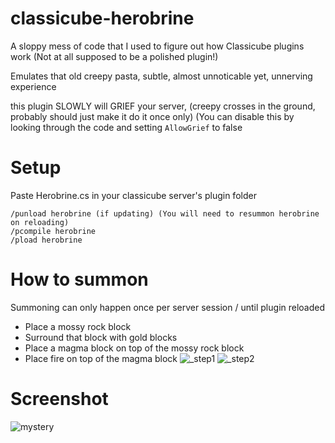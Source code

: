# classicube-herobrine
A sloppy mess of code that I used to figure out how Classicube plugins work (Not at all supposed to be a polished plugin!)

Emulates that old creepy pasta, subtle, almost unnoticable yet, unnerving experience

this plugin SLOWLY will GRIEF your server, (creepy crosses in the ground, probably should just make it do it once only) (You can disable this by looking through the code and setting `AllowGrief` to false

# Setup
Paste Herobrine.cs in your classicube server's plugin folder
```
/punload herobrine (if updating) (You will need to resummon herobrine on reloading)
/pcompile herobrine
/pload herobrine
```

# How to summon
Summoning can only happen once per server session / until plugin reloaded
+ Place a mossy rock block
+ Surround that block with gold blocks
+ Place a magma block on top of the mossy rock block
+ Place fire on top of the magma block
![_step1](https://github.com/morgana-x/classicube-herobrine/assets/89588301/2431fc09-9597-4000-be52-04bb7c0868f8)
![_step2](https://github.com/morgana-x/classicube-herobrine/assets/89588301/776997f9-a5cc-4788-8ba6-2e2fe215bfa3)
# Screenshot
![mystery](https://github.com/morgana-x/classicube-herobrine/assets/89588301/32c66f06-80fe-4fa2-a917-2317704359f8)
